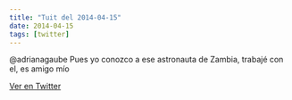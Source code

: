 ```yaml
---
title: "Tuit del 2014-04-15"
date: 2014-04-15
tags: [twitter]
---
```


@adrianagaube Pues yo conozco a ese astronauta de Zambia, trabajé con el, es amigo mío



[Ver en Twitter](https://twitter.com/i/web/status/455990626153418752)
